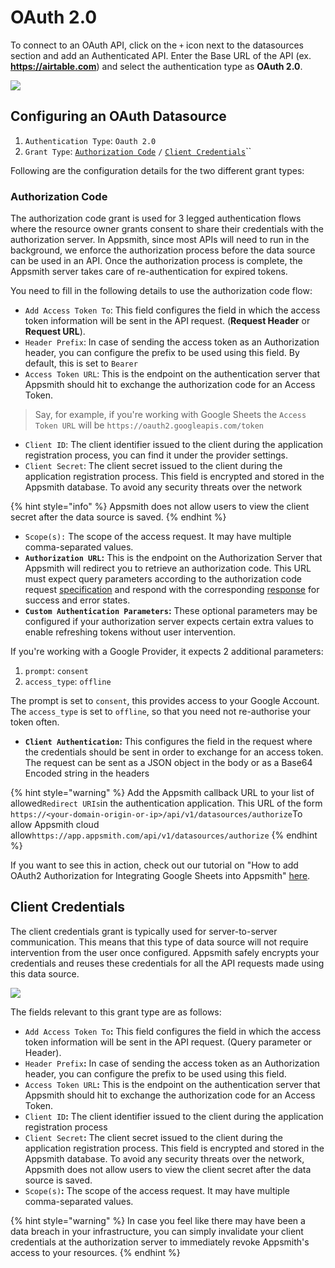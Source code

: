 # OAuth 2.0

To connect to an OAuth API, click on the `+` icon next to the datasources section and add an Authenticated API. Enter the Base URL of the API (ex. **https://airtable.com**) and select the authentication type as **OAuth 2.0**.

![](../../../.gitbook/assets/auth-api.gif)

## Configuring an OAuth Datasource

1. `Authentication Type`: `Oauth 2.0`
2. `Grant Type`: [`Authorization Code`](https://datatracker.ietf.org/doc/html/rfc6749#section-1.3.1) `/` [`Client Credentials`](https://datatracker.ietf.org/doc/html/rfc6749#section-1.3.4)\`\`

Following are the configuration details for the two different grant types:

### Authorization Code

The authorization code grant is used for 3 legged authentication flows where the resource owner grants consent to share their credentials with the authorization server. In Appsmith, since most APIs will need to run in the background, we enforce the authorization process before the data source can be used in an API. Once the authorization process is complete, the Appsmith server takes care of re-authentication for expired tokens.

You need to fill in the following details to use the authorization code flow:

* `Add Access Token To`: This field configures the field in which the access token information will be sent in the API request. (**Request Header** or **Request URL**).
* `Header Prefix`: In case of sending the access token as an Authorization header, you can configure the prefix to be used using this field. By default, this is set to `Bearer`
* `Access Token URL`: This is the endpoint on the authentication server that Appsmith should hit to exchange the authorization code for an Access Token.

> Say, for example, if you're working with Google Sheets the `Access Token URL` will be `https://oauth2.googleapis.com/token`

* `Client ID`: The client identifier issued to the client during the application registration process, you can find it under the provider settings.
* `Client Secret`: The client secret issued to the client during the application registration process. This field is encrypted and stored in the Appsmith database. To avoid any security threats over the network

{% hint style="info" %}
Appsmith does not allow users to view the client secret after the data source is saved.
{% endhint %}

* `Scope(s):` The scope of the access request. It may have multiple comma-separated values.
* **`Authorization URL`:** This is the endpoint on the Authorization Server that Appsmith will redirect you to retrieve an authorization code. This URL must expect query parameters according to the authorization code request [specification](https://tools.ietf.org/html/rfc6749#section-4.1.1) and respond with the corresponding [response](https://tools.ietf.org/html/rfc6749#section-4.1.2) for success and error states.
* **`Custom Authentication Parameters`:** These optional parameters may be configured if your authorization server expects certain extra values to enable refreshing tokens without user intervention.

If you're working with a Google Provider, it expects 2 additional parameters:

1. `prompt`: `consent`
2. `access_type`: `offline`

The prompt is set to `consent`, this provides access to your Google Account. The `access_type` is set to `offline`, so that you need not re-authorise your token often.

* **`Client Authentication`:** This configures the field in the request where the credentials should be sent in order to exchange for an access token. The request can be sent as a JSON object in the body or as a Base64 Encoded string in the headers

{% hint style="warning" %}
Add the Appsmith callback URL to your list of allowed`Redirect URIs`in the authentication application. This URL of the form `https://<your-domain-origin-or-ip>/api/v1/datasources/authorize`To allow Appsmith cloud allow`https://app.appsmith.com/api/v1/datasources/authorize`
{% endhint %}

If you want to see this in action, check out our tutorial on "How to add OAuth2 Authorization for Integrating Google Sheets into Appsmith" [here](broken-reference).

## Client Credentials

The client credentials grant is typically used for server-to-server communication. This means that this type of data source will not require intervention from the user once configured. Appsmith safely encrypts your credentials and reuses these credentials for all the API requests made using this data source.

![](../../../.gitbook/assets/client-credentials.gif)

The fields relevant to this grant type are as follows:

* `Add Access Token To`**:** This field configures the field in which the access token information will be sent in the API request. (Query parameter or Header).
* `Header Prefix`**:** In case of sending the access token as an Authorization header, you can configure the prefix to be used using this field.
* `Access Token URL`**:** This is the endpoint on the authentication server that Appsmith should hit to exchange the authorization code for an Access Token.
* `Client ID`**:** The client identifier issued to the client during the application registration process
* `Client Secret`**:** The client secret issued to the client during the application registration process. This field is encrypted and stored in the Appsmith database. To avoid any security threats over the network, Appsmith does not allow users to view the client secret after the data source is saved.
* `Scope(s)`**:** The scope of the access request. It may have multiple comma-separated values.

{% hint style="warning" %}
In case you feel like there may have been a data breach in your infrastructure, you can simply invalidate your client credentials at the authorization server to immediately revoke Appsmith's access to your resources.
{% endhint %}
